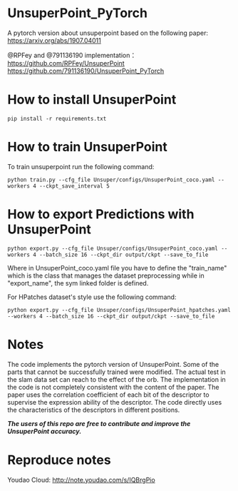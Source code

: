 # UnsuperPoint_PyTorch
A pytorch version about unsuperpoint based on the following paper: https://arxiv.org/abs/1907.04011

@RPFey and @791136190 implementation：
https://github.com/RPFey/UnsuperPoint
https://github.com/791136190/UnsuperPoint_PyTorch

# How to install UnsuperPoint

    pip install -r requirements.txt

# How to train UnsuperPoint
To train unsuperpoint run the following command:

    python train.py --cfg_file Unsuper/configs/UnsuperPoint_coco.yaml --workers 4 --ckpt_save_interval 5

# How to export Predictions with UnsuperPoint

    python export.py --cfg_file Unsuper/configs/UnsuperPoint_coco.yaml --workers 4 --batch_size 16 --ckpt_dir output/ckpt --save_to_file

Where in UnsuperPoint_coco.yaml file you have to define the "train_name" which is the class that manages the dataset preprocessing while in "export_name", the sym linked folder is defined.

For HPatches dataset's style use the following command:

    python export.py --cfg_file Unsuper/configs/UnsuperPoint_hpatches.yaml --workers 4 --batch_size 16 --ckpt_dir output/ckpt --save_to_file

# Notes
The code implements the pytorch version of UnsuperPoint. Some of the parts  that cannot be successfully trained were modified. The actual test in the slam data set can reach to the effect of the orb.
The implementation in the code is not completely consistent with the content of the paper. The paper uses the correlation coefficient of each bit of the descriptor to supervise the expression ability of the descriptor. The code directly uses the characteristics of the descriptors in different positions.

***The users of this repo are free to contribute and improve the UnsuperPoint accuracy.***

# Reproduce notes
Youdao Cloud: http://note.youdao.com/s/IQBrgPio

